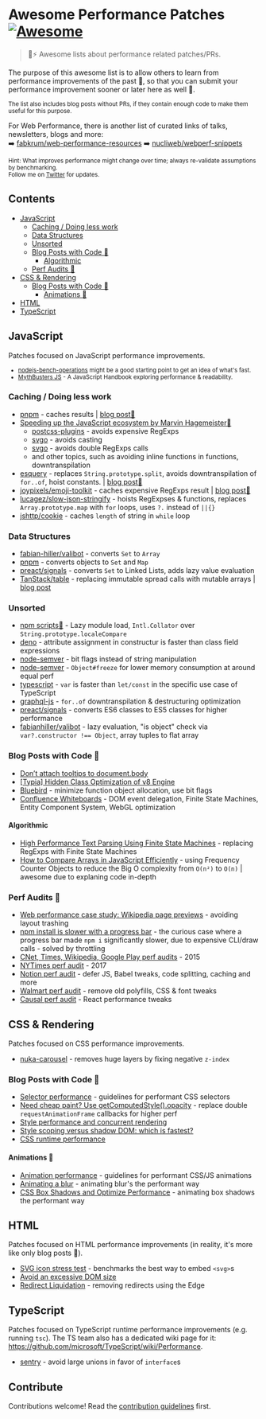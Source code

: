 # Awesome Performance Patches [![Awesome](https://awesome.re/badge.svg)](https://awesome.re)

> 🚀⚡ Awesome lists about performance related patches/PRs.

The purpose of this awesome list is to allow others to learn from performance improvements of the past 📝, so that you can submit your performance improvement sooner or later here as well 🤝.

<sub>The list also includes blog posts without PRs, if they contain enough code to make them useful for this purpose.</sub>

For Web Performance, there is another list of curated links of talks, newsletters, blogs and more:<br />
➡️ [fabkrum/web-performance-resources](https://github.com/fabkrum/web-performance-resources/blob/master/index.md)
➡️ [nucliweb/webperf-snippets](https://github.com/nucliweb/webperf-snippets)

<sub>Hint: What improves performance might change over time; always re-validate assumptions by benchmarking.</sub><br />
<sub>Follow me on [Twitter](https://twitter.com/sindresorhus) for updates.</sub>

## Contents

- [JavaScript](#javascript)
  - [Caching / Doing less work](#caching--doing-less-work)
  - [Data Structures](#data-structures)
  - [Unsorted](#unsorted)
  - [Blog Posts with Code 📖](#blog-posts-with-code-)
    - [Algorithmic](#algorithmic)
  - [Perf Audits 📝](#perf-audits-)
- [CSS & Rendering](#css--rendering)
  - [Blog Posts with Code 📖](#blog-posts-with-code--1)
    - [Animations 💫](#animations-)
- [HTML](#html)
- [TypeScript](#typescript)

## JavaScript

Patches focused on JavaScript performance improvements.
<small>

- [nodejs-bench-operations](https://github.com/RafaelGSS/nodejs-bench-operations) might be a good starting point to get an idea of what's fast.
- [MythBusters JS](https://mythbusters.js.org/) - A JavaScript Handbook exploring performance & readability.

</small>

### Caching / Doing less work

- [pnpm](https://github.com/pnpm/pnpm/pull/6317) - caches results | [blog post📖](https://jakebailey.dev/posts/pnpm-dt-2/)
- [Speeding up the JavaScript ecosystem by Marvin Hagemeister📖](https://marvinh.dev/blog/speeding-up-javascript-ecosystem/)
  - [postcss-plugins](https://github.com/csstools/postcss-plugins/pull/737) - avoids expensive RegExps
  - [svgo](https://github.com/svg/svgo/pull/1716) - avoids casting
  - [svgo](https://github.com/svg/svgo/pull/1717) - avoids double RegExps calls
  - and other topics, such as avoiding inline functions in functions, downtranspilation
- [esquery](https://github.com/estools/esquery/pull/134) - replaces `String.prototype.split`, avoids downtranspilation of `for..of`, hoist constants. | [blog post📖](https://marvinh.dev/blog/speeding-up-javascript-ecosystem-part-3/)
- [joypixels/emoji-toolkit](https://github.com/joypixels/emoji-toolkit/pull/57) - caches expensive RegExps result | [blog post📖](https://marvinh.dev/blog/speeding-up-javascript-ecosystem-part-5/)
- [lucagez/slow-json-stringify](https://github.com/lucagez/slow-json-stringify/pull/31) - hoists RegExpses & functions, replaces `Array.prototype.map` with `for` loops, uses `?.` instead of `||{}`
- [jshttp/cookie](https://github.com/jshttp/cookie/pull/144) - caches `length` of string in `while` loop

### Data Structures

- [fabian-hiller/valibot](https://github.com/fabian-hiller/valibot/pull/68) - converts `Set` to `Array`
- [pnpm](https://github.com/pnpm/pnpm/pull/6749) - converts objects to `Set` and `Map`
- [preact/signals](https://github.com/preactjs/signals/pull/136) - converts `Set` to Linked Lists, adds lazy value evaluation
- [TanStack/table](https://github.com/TanStack/table/pull/4495) - replacing immutable spread calls with mutable arrays | [blog post](https://jpcamara.com/2023/03/07/making-tanstack-table.html)

### Unsorted

- [npm scripts📖](https://marvinh.dev/blog/speeding-up-javascript-ecosystem-part-4/) - Lazy module load, `Intl.Collator` over `String.prototype.localeCompare`
- [deno](https://github.com/denoland/deno/pull/12265) - attribute assignment in constructur is faster than class field expressions
- [node-semver](https://github.com/npm/node-semver/pull/536/files) - bit flags instead of string manipulation
- [node-semver](https://github.com/npm/node-semver/pull/528) - `Object#freeze` for lower memory consumption at around equal perf
- [typescript](https://github.com/microsoft/TypeScript/pull/52656) - `var` is faster than `let/const` in the specific use case of TypeScript
- [graphql-js](https://github.com/graphql/graphql-js/pull/3687) - `for..of` downtranspilation & destructuring optimization
- [preact/signals](https://github.com/preactjs/signals/pull/160) - converts ES6 classes to ES5 classes for higher performance
- [fabianhiller/valibot](https://github.com/fabian-hiller/valibot/pull/104) - lazy evaluation, "is object" check via `var?.constructor !== Object`, array tuples to flat array

### Blog Posts with Code 📖

- [Don’t attach tooltips to document.body](https://atfzl.com/articles/don-t-attach-tooltips-to-document-body/)
- [[Typia] Hidden Class Optimization of v8 Engine](https://dev.to/samchon/secret-of-typia-how-it-could-be-20000x-faster-validator-hidden-class-optimization-in-v8-engine-1mfb)
- [Bluebird](https://www.reaktor.com/articles/javascript-performance-fundamentals-make-bluebird-fast) - minimize function object allocation, use bit flags
- [Confluence Whiteboards](https://www.atlassian.com/engineering/rendering-like-butter-a-confluence-whiteboards-story) - DOM event delegation, Finite State Machines, Entity Component System, WebGL optimization

#### Algorithmic

- [High Performance Text Parsing Using Finite State Machines](https://hackernoon.com/high-performance-text-parsing-using-finite-state-machines-fsm-6d3m33j9) - replacing RegExps with Finite State Machines
- [How to Compare Arrays in JavaScript Efficiently](https://dev.to/doabledanny/how-to-compare-arrays-in-javascript-efficiently-1p0) - using Frequency Counter Objects to reduce the Big O complexity from `O(n²)` to `O(n)` | awesome due to explaning code in-depth

### Perf Audits 📝

- [Web performance case study: Wikipedia page previews](https://techblog.wikimedia.org/2020/11/23/web-performance-case-study-wikipedia-page-previews/) - avoiding layout trashing
- [npm install is slower with a progress bar](https://github.com/npm/npm/issues/11283#issuecomment-175246823) - the curious case where a progress bar made `npm i` significantly slower, due to expensive CLI/draw calls - solved by throttling
- [CNet, Times, Wikipedia, Google Play perf audits](https://docs.google.com/document/d/1K-mKOqiUiSjgZTEscBLjtjd6E67oiK8H2ztOiq5tigk/view#heading=h.hz6e7660btmo) - 2015
- [NYTimes perf audit](https://docs.google.com/document/d/1Oax3j0-wsYlNQCfgJTtPHlOWJ-ilRvk-I9E3mhiyl5I/edit#heading=h.mxlya9axneww) - 2017
- [Notion perf audit](https://3perf.com/blog/notion/) - defer JS, Babel tweaks, code splitting, caching and more
- [Walmart perf audit](https://iamakulov.com/notes/walmart/) - remove old polyfills, CSS & font tweaks
- [Causal perf audit](https://3perf.com/blog/causal/) - React performance tweaks

## CSS & Rendering

Patches focused on CSS performance improvements.

- [nuka-carousel](https://github.com/FormidableLabs/nuka-carousel/pull/796) - removes huge layers by fixing negative `z-index`

### Blog Posts with Code 📖

- [Selector performance](https://blogs.windows.com/msedgedev/2023/01/17/the-truth-about-css-selector-performance/) - guidelines for performant CSS selectors
- [Need cheap paint? Use getComputedStyle().opacity](https://webventures.rejh.nl/blog/2022/getcomputedstyle-element-opacity/) - replace double `requestAnimationFrame` callbacks for higher perf
- [Style performance and concurrent rendering](https://nolanlawson.com/2022/10/22/style-performance-and-concurrent-rendering/)
- [Style scoping versus shadow DOM: which is fastest?](https://nolanlawson.com/2022/06/22/style-scoping-versus-shadow-dom-which-is-fastest/)
- [CSS runtime performance](https://nolanlawson.com/2023/01/17/my-talk-on-css-runtime-performance/)

#### Animations 💫

- [Animation performance](https://motion.dev/guides/performance) - guidelines for performant CSS/JS animations
- [Animating a blur](https://developer.chrome.com/blog/animated-blur/) - animating blur's the performant way
- [CSS Box Shadows and Optimize Performance](https://www.sitepoint.com/css-box-shadow-animation-performance/) - animating box shadows the performant way

## HTML

Patches focused on HTML performance improvements (in reality, it's more like only blog posts 📖).

- [SVG icon stress test](https://cloudfour.com/thinks/svg-icon-stress-test/) - benchmarks the best way to embed `<svg>`s
- [Avoid an excessive DOM size](https://developer.chrome.com/docs/lighthouse/performance/dom-size/)
- [Redirect Liquidation](https://calendar.perfplanet.com/2021/redirect-liquidation/) - removing redirects using the Edge

## TypeScript

Patches focused on TypeScript runtime performance improvements (e.g. running `tsc`). The TS team also has a dedicated wiki page for it: https://github.com/microsoft/TypeScript/wiki/Performance.

- [sentry](https://github.com/getsentry/sentry/pull/30847) - avoid large unions in favor of `interface`s

## Contribute

Contributions welcome! Read the [contribution guidelines](contributing.md) first.
